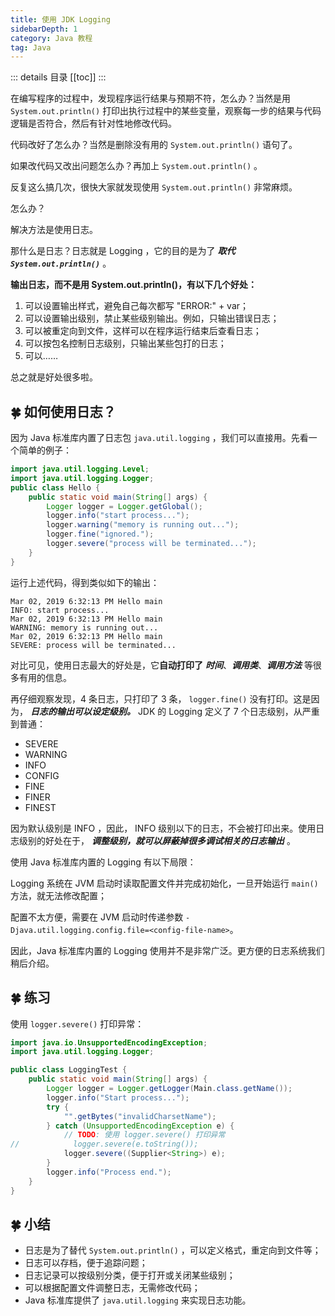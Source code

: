```yaml
---
title: 使用 JDK Logging
sidebarDepth: 1
category: Java 教程
tag: Java
---
```


::: details 目录
[[toc]]
:::


在编写程序的过程中，发现程序运行结果与预期不符，怎么办？当然是用 `System.out.println()` 打印出执行过程中的某些变量，观察每一步的结果与代码逻辑是否符合，然后有针对性地修改代码。

代码改好了怎么办？当然是删除没有用的 `System.out.println()` 语句了。

如果改代码又改出问题怎么办？再加上 `System.out.println()` 。

反复这么搞几次，很快大家就发现使用 `System.out.println()` 非常麻烦。

怎么办？

解决方法是使用日志。

那什么是日志？日志就是 Logging ，它的目的是为了 ***取代 `System.out.println()`*** 。

**输出日志，而不是用 System.out.println()，有以下几个好处：**

1. 可以设置输出样式，避免自己每次都写 "ERROR:" + var；
2. 可以设置输出级别，禁止某些级别输出。例如，只输出错误日志；
3. 可以被重定向到文件，这样可以在程序运行结束后查看日志；
4. 可以按包名控制日志级别，只输出某些包打的日志；
5. 可以……

总之就是好处很多啦。

## 🍀 如何使用日志？

因为 Java 标准库内置了日志包 `java.util.logging` ，我们可以直接用。先看一个简单的例子：

```java
import java.util.logging.Level;
import java.util.logging.Logger;
public class Hello {
    public static void main(String[] args) {
        Logger logger = Logger.getGlobal();
        logger.info("start process...");
        logger.warning("memory is running out...");
        logger.fine("ignored.");
        logger.severe("process will be terminated...");
    }
}
```

运行上述代码，得到类似如下的输出：

```
Mar 02, 2019 6:32:13 PM Hello main
INFO: start process...
Mar 02, 2019 6:32:13 PM Hello main
WARNING: memory is running out...
Mar 02, 2019 6:32:13 PM Hello main
SEVERE: process will be terminated...
```

对比可见，使用日志最大的好处是，它**自动打印了** ***时间***、***调用类***、***调用方法*** 等很多有用的信息。

再仔细观察发现，4 条日志，只打印了 3 条， `logger.fine()` 没有打印。这是因为， ***日志的输出可以设定级别。*** JDK 的 Logging 定义了 7 个日志级别，从严重到普通：

- SEVERE
- WARNING
- INFO
- CONFIG
- FINE
- FINER
- FINEST


因为默认级别是 INFO ，因此， INFO 级别以下的日志，不会被打印出来。使用日志级别的好处在于， ***调整级别，就可以屏蔽掉很多调试相关的日志输出*** 。

使用 Java 标准库内置的 Logging 有以下局限：

Logging 系统在 JVM 启动时读取配置文件并完成初始化，一旦开始运行 `main()` 方法，就无法修改配置；

配置不太方便，需要在 JVM 启动时传递参数 `-Djava.util.logging.config.file=<config-file-name>`。

因此，Java 标准库内置的 Logging 使用并不是非常广泛。更方便的日志系统我们稍后介绍。


## 🍀 练习

使用 `logger.severe()` 打印异常：


```java
import java.io.UnsupportedEncodingException;
import java.util.logging.Logger;

public class LoggingTest {
    public static void main(String[] args) {
        Logger logger = Logger.getLogger(Main.class.getName());
        logger.info("Start process...");
        try {
            "".getBytes("invalidCharsetName");
        } catch (UnsupportedEncodingException e) {
            // TODO: 使用 logger.severe() 打印异常
//            logger.severe(e.toString());
            logger.severe((Supplier<String>) e);
        }
        logger.info("Process end.");
    }
}
```


## 🍀 小结

- 日志是为了替代 `System.out.println()` ，可以定义格式，重定向到文件等；
- 日志可以存档，便于追踪问题；
- 日志记录可以按级别分类，便于打开或关闭某些级别；
- 可以根据配置文件调整日志，无需修改代码；
- Java 标准库提供了 `java.util.logging` 来实现日志功能。





